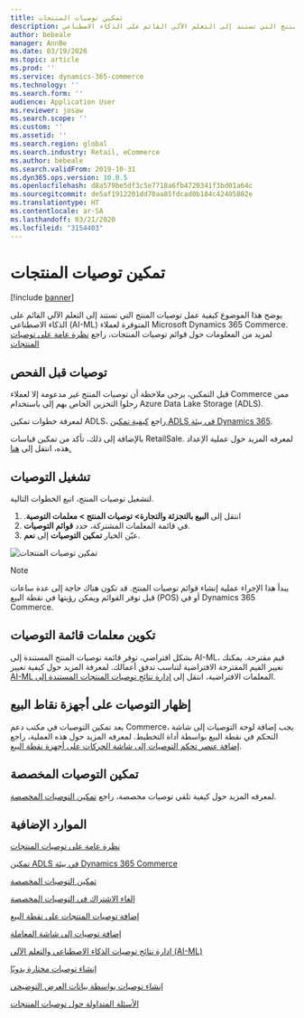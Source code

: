 ```yaml
---
title: تمكين توصيات المنتجات
description: يوضح هذا الموضوع كيفية عمل توصيات المنتج التي تستند إلى التعلم الآلي القائم على الذكاء الاصطناعي (AI-ML) المتوفرة لعملاء Microsoft Dynamics 365 Commerce.
author: bebeale
manager: AnnBe
ms.date: 03/19/2020
ms.topic: article
ms.prod: ''
ms.service: dynamics-365-commerce
ms.technology: ''
ms.search.form: ''
audience: Application User
ms.reviewer: josaw
ms.search.scope: ''
ms.custom: ''
ms.assetid: ''
ms.search.region: global
ms.search.industry: Retail, eCommerce
ms.author: bebeale
ms.search.validFrom: 2019-10-31
ms.dyn365.ops.version: 10.0.5
ms.openlocfilehash: d8a579be5df3c5e7718a6fb4720341f3bd01a64c
ms.sourcegitcommit: de5af1912201dd70aa85fdcad0b184c42405802e
ms.translationtype: HT
ms.contentlocale: ar-SA
ms.lasthandoff: 03/21/2020
ms.locfileid: "3154403"
---
```

# <a name="enable-product-recommendations"></a>تمكين توصيات المنتجات

[!include [banner](includes/banner.md)]

يوضح هذا الموضوع كيفية عمل توصيات المنتج التي تستند إلى التعلم الآلي القائم على الذكاء الاصطناعي (AI-ML) المتوفرة لعملاء Microsoft Dynamics 365 Commerce. لمزيد من المعلومات حول قوائم توصيات المنتجات، راجع [‏‫نظرة عامة على توصيات المنتجات‬](product-recommendations.md)

## <a name="recommendations-pre-check"></a>توصيات قبل الفحص

قبل التمكين، يرجى ملاحظة أن توصيات المنتج غير مدعومة إلا لعملاء Commerce ممن رحلوا التخزين الخاص بهم إلى باستخدام Azure Data Lake Storage (ADLS). 

لمعرفة خطوات تمكين ADLS، راجع [كيفية تمكين ADLS في بيئة Dynamics 365](enable-ADLS-environment.md).

بالإضافة إلى ذلك، تأكد من تمكين قياسات RetailSale. لمعرفه المزيد حول عملية الإعداد هذه، انتقل إلى [هنا.](https://docs.microsoft.com/dynamics365/ai/customer-insights/pm-measures)


## <a name="turn-on-recommendations"></a>تشغيل التوصيات

لتشغيل توصيات المنتج‬، اتبع الخطوات التالية.

1. انتقل إلى ‏‫‏‫**البيع بالتجزئة والتجارة&gt; توصيات المنتج &gt; معلمات التوصية**.
1. في قائمة المعلمات المشتركة، حدد **قوائم التوصيات**.
1. عيّن الخيار **تمكين التوصيات** إلى **نعم**.

![تمكين توصيات المنتجات](./media/enableproductrecommendations.png)

> [!NOTE]
> يبدأ هذا الإجراء عملية إنشاء قوائم توصيات المنتج. قد تكون هناك حاجة إلى عدة ساعات قبل توفر القوائم ويمكن رؤيتها في نقطة البيع (POS) أو في Dynamics 365 Commerce.

## <a name="configure-recommendation-list-parameters"></a>تكوين معلمات قائمة  التوصيات

بشكل افتراضي، توفر قائمة توصيات المنتج المستندة إلى AI-ML، قيم مقترحة. يمكنك تغيير القيم المقترحة الافتراضية لتناسب تدفق أعمالك. لمعرفة المزيد حول كيفية تغيير المعلمات الافتراضية، انتقل إلى [‏‫إدارة نتائج توصيات المنتجات المستندة إلى AI-ML‬](modify-product-recommendation-results.md).

## <a name="show-recommendations-on-pos-devices"></a>إظهار التوصيات على أجهزة نقاط البيع

بعد تمكين التوصيات في مكتب دعم Commerce، يجب إضافة لوحة التوصيات إلى شاشة التحكم في نقطة البيع بواسطة أداة التخطيط. لمعرفه المزيد حول هذه العملية، راجع [إضافة عنصر تحكم التوصيات إلى شاشة الحركات على أجهزة نقطة البيع](add-recommendations-control-pos-screen.md). 

## <a name="enable-personalized-recommendations"></a>تمكين التوصيات المخصصة

لمعرفه المزيد حول كيفية تلقي توصيات مخصصة، راجع [تمكين التوصيات المخصصة](personalized-recommendations.md).

## <a name="additional-resources"></a>الموارد الإضافية

[نظرة عامة على توصيات المنتجات](product-recommendations.md)

[تمكين ADLS في بيئة Dynamics 365 Commerce](enable-adls-environment.md)

[تمكين التوصيات المخصصة](personalized-recommendations.md)

[إلغاء الاشتراك في التوصيات المخصصة](personalization-gdpr.md)

[إضافة توصيات المنتجات على نقطة البيع](product.md)

[إضافة توصيات إلى شاشة المعاملة](add-recommendations-control-pos-screen.md)

[إدارة نتائج توصيات الذكاء الاصطناعي والتعلم الآلي (AI-ML)](modify-product-recommendation-results.md)

[إنشاء توصيات مختارة يدويًا](create-editorial-recommendation-lists.md)

[إنشاء توصيات بواسطة بيانات العرض التوضيحي](product-recommendations-demo-data.md)

[الأسئلة المتداولة حول توصيات المنتجات](faq-recommendations.md)

